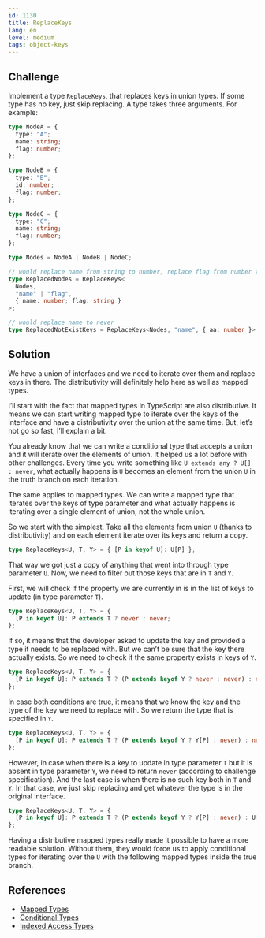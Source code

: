 ```yaml
---
id: 1130
title: ReplaceKeys
lang: en
level: medium
tags: object-keys
---
```


## Challenge

Implement a type `ReplaceKeys`, that replaces keys in union types. If some type
has no key, just skip replacing. A type takes three arguments. For example:

```typescript
type NodeA = {
  type: "A";
  name: string;
  flag: number;
};

type NodeB = {
  type: "B";
  id: number;
  flag: number;
};

type NodeC = {
  type: "C";
  name: string;
  flag: number;
};

type Nodes = NodeA | NodeB | NodeC;

// would replace name from string to number, replace flag from number to string
type ReplacedNodes = ReplaceKeys<
  Nodes,
  "name" | "flag",
  { name: number; flag: string }
>;

// would replace name to never
type ReplacedNotExistKeys = ReplaceKeys<Nodes, "name", { aa: number }>;
```

## Solution

We have a union of interfaces and we need to iterate over them and replace keys
in there. The distributivity will definitely help here as well as mapped types.

I’ll start with the fact that mapped types in TypeScript are also distributive.
It means we can start writing mapped type to iterate over the keys of the
interface and have a distributivity over the union at the same time. But, let’s
not go so fast, I’ll explain a bit.

You already know that we can write a conditional type that accepts a union and
it will iterate over the elements of union. It helped us a lot before with other
challenges. Every time you write something like `U extends any ? U[] : never`,
what actually happens is `U` becomes an element from the union `U` in the truth
branch on each iteration.

The same applies to mapped types. We can write a mapped type that iterates over
the keys of type parameter and what actually happens is iterating over a single
element of union, not the whole union.

So we start with the simplest. Take all the elements from union `U` (thanks to
distributivity) and on each element iterate over its keys and return a copy.

```typescript
type ReplaceKeys<U, T, Y> = { [P in keyof U]: U[P] };
```

That way we got just a copy of anything that went into through type parameter
`U`. Now, we need to filter out those keys that are in `T` and `Y`.

First, we will check if the property we are currently in is in the list of keys
to update (in type parameter `T`).

```typescript
type ReplaceKeys<U, T, Y> = {
  [P in keyof U]: P extends T ? never : never;
};
```

If so, it means that the developer asked to update the key and provided a type
it needs to be replaced with. But we can’t be sure that the key there actually
exists. So we need to check if the same property exists in keys of `Y`.

```typescript
type ReplaceKeys<U, T, Y> = {
  [P in keyof U]: P extends T ? (P extends keyof Y ? never : never) : never;
};
```

In case both conditions are true, it means that we know the key and the type of
the key we need to replace with. So we return the type that is specified in `Y`.

```typescript
type ReplaceKeys<U, T, Y> = {
  [P in keyof U]: P extends T ? (P extends keyof Y ? Y[P] : never) : never;
};
```

However, in case when there is a key to update in type parameter `T` but it is
absent in type parameter `Y`, we need to return `never` (according to challenge
specification). And the last case is when there is no such key both in `T` and
`Y`. In that case, we just skip replacing and get whatever the type is in the
original interface.

```typescript
type ReplaceKeys<U, T, Y> = {
  [P in keyof U]: P extends T ? (P extends keyof Y ? Y[P] : never) : U[P];
};
```

Having a distributive mapped types really made it possible to have a more
readable solution. Without them, they would force us to apply conditional types
for iterating over the `U` with the following mapped types inside the true
branch.

## References

- [Mapped Types](https://www.typescriptlang.org/docs/handbook/2/mapped-types.html)
- [Conditional Types](https://www.typescriptlang.org/docs/handbook/2/conditional-types.html)
- [Indexed Access Types](https://www.typescriptlang.org/docs/handbook/2/indexed-access-types.html)

